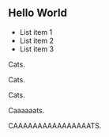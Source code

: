 
## Hello World

- List item 1
- List item 2
- List item 3

Cats.

Cats.

Cats.

Caaaaaats.

CAAAAAAAAAAAAAAAATS.